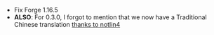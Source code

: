 + Fix Forge 1.16.5
+ **ALSO**: For 0.3.0, I forgot to mention that we now have a Traditional Chinese translation [thanks to notlin4](https://github.com/Gaming32/world-host/pull/26)
